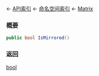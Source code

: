 ← [API索引](Api-Index) ← [命名空间索引](Namespace-Index) ← [Matrix](VRageMath.Matrix)

### 概要

```csharp
public bool IsMirrored()
```

### 返回

[bool](https://docs.microsoft.com/en-us/dotnet/api/System.Boolean?view=netframework-4.6)

